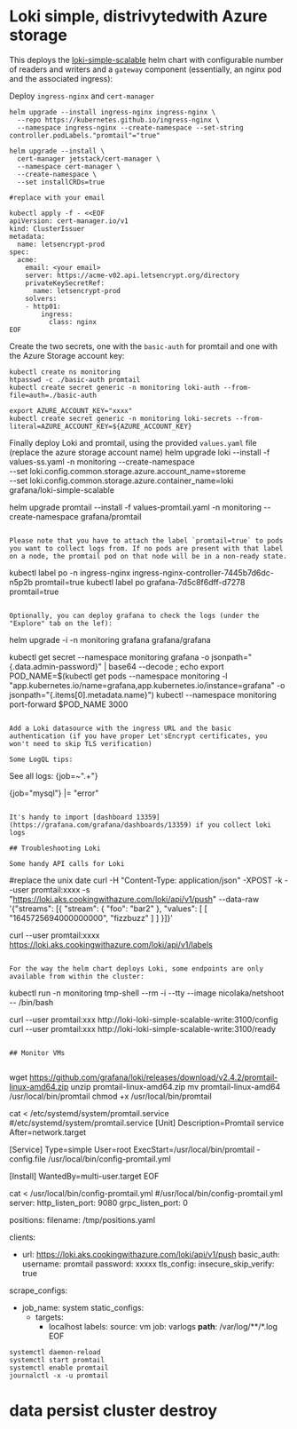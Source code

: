# Loki simple, distrivytedwith Azure storage

This deploys the [loki-simple-scalable](https://github.com/grafana/helm-charts/tree/main/charts/loki-simple-scalable) helm chart with configurable number of readers and writers and a `gateway` component (essentially, an nginx pod and the associated ingress):

Deploy `ingress-nginx` and `cert-manager`

```
helm upgrade --install ingress-nginx ingress-nginx \
  --repo https://kubernetes.github.io/ingress-nginx \
  --namespace ingress-nginx --create-namespace --set-string controller.podLabels."promtail"="true"

helm upgrade --install \
  cert-manager jetstack/cert-manager \
  --namespace cert-manager \
  --create-namespace \
  --set installCRDs=true

#replace with your email

kubectl apply -f - <<EOF
apiVersion: cert-manager.io/v1
kind: ClusterIssuer
metadata:
  name: letsencrypt-prod
spec:
  acme:
    email: <your email>
    server: https://acme-v02.api.letsencrypt.org/directory
    privateKeySecretRef:
      name: letsencrypt-prod
    solvers:
    - http01:
        ingress:
          class: nginx
EOF

```

Create the two secrets, one with the `basic-auth` for promtail and one with the Azure Storage account key:

```
kubectl create ns monitoring
htpasswd -c ./basic-auth promtail
kubectl create secret generic -n monitoring loki-auth --from-file=auth=./basic-auth

export AZURE_ACCOUNT_KEY="xxxx"
kubectl create secret generic -n monitoring loki-secrets --from-literal=AZURE_ACCOUNT_KEY=${AZURE_ACCOUNT_KEY}
```

Finally deploy Loki and promtail, using the provided `values.yaml` file (replace the azure storage account name)
helm upgrade loki --install -f values-ss.yaml -n monitoring --create-namespace \
  --set loki.config.common.storage.azure.account_name=storeme \
  --set loki.config.common.storage.azure.container_name=loki \
  grafana/loki-simple-scalable

helm upgrade promtail --install -f values-promtail.yaml  -n monitoring --create-namespace grafana/promtail
```

Please note that you have to attach the label `promtail=true` to pods you want to collect logs from. If no pods are present with that label on a node, the promtail pod on that node will be in a non-ready state.

```
kubectl label po -n ingress-nginx ingress-nginx-controller-7445b7d6dc-n5p2b promtail=true
kubectl label po grafana-7d5c8f6dff-d7278 promtail=true
```

Optionally, you can deploy grafana to check the logs (under the "Explore" tab on the lef):

```
helm upgrade -i -n monitoring grafana grafana/grafana

kubectl get secret --namespace monitoring grafana -o jsonpath="{.data.admin-password}" | base64 --decode ; echo
export POD_NAME=$(kubectl get pods --namespace monitoring -l "app.kubernetes.io/name=grafana,app.kubernetes.io/instance=grafana" -o jsonpath="{.items[0].metadata.name}")
kubectl --namespace monitoring port-forward $POD_NAME 3000
```

Add a Loki datasource with the ingress URL and the basic authentication (if you have proper Let'sEncrypt certificates, you won't need to skip TLS verification)

Some LogQL tips:

```
See all logs: {job=~".+"}

{job="mysql"} |= "error"
```

It's handy to import [dashboard 13359](https://grafana.com/grafana/dashboards/13359) if you collect loki logs

## Troubleshooting Loki

Some handy API calls for Loki

```
#replace the unix date
curl -H "Content-Type: application/json" -XPOST  -k --user promtail:xxxx -s "https://loki.aks.cookingwithazure.com/loki/api/v1/push" --data-raw \
  '{"streams": [{ "stream": { "foo": "bar2" }, "values": [ [ "1645725694000000000", "fizzbuzz" ] ] }]}'

curl --user promtail:xxxx https://loki.aks.cookingwithazure.com/loki/api/v1/labels
```

For the way the helm chart deploys Loki, some endpoints are only available from within the cluster:

```
kubectl run -n monitoring tmp-shell --rm -i --tty  --image nicolaka/netshoot -- /bin/bash

curl --user promtail:xxx http://loki-loki-simple-scalable-write:3100/config
curl --user promtail:xxx http://loki-loki-simple-scalable-write:3100/ready
```

## Monitor VMs


```

wget https://github.com/grafana/loki/releases/download/v2.4.2/promtail-linux-amd64.zip
unzip promtail-linux-amd64.zip
mv promtail-linux-amd64 /usr/local/bin/promtail
chmod +x /usr/local/bin/promtail

cat <<EOF > /etc/systemd/system/promtail.service
#/etc/systemd/system/promtail.service
[Unit]
Description=Promtail service
After=network.target

[Service]
Type=simple
User=root
ExecStart=/usr/local/bin/promtail -config.file /usr/local/bin/config-promtail.yml

[Install]
WantedBy=multi-user.target
EOF

cat <<EOF > /usr/local/bin/config-promtail.yml
#/usr/local/bin/config-promtail.yml
server:
  http_listen_port: 9080
  grpc_listen_port: 0

positions:
  filename: /tmp/positions.yaml

clients:
  - url: https://loki.aks.cookingwithazure.com/loki/api/v1/push
    basic_auth:
      username: promtail
      password: xxxxx
    tls_config:
      insecure_skip_verify: true

scrape_configs:
- job_name: system
  static_configs:
  - targets:
      - localhost
    labels:
      source: vm
      job: varlogs
      __path__: /var/log/**/*.log
EOF

```
systemctl daemon-reload
systemctl start promtail
systemctl enable promtail
journalctl -x -u promtail
```


# data persist cluster destroy